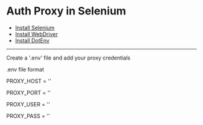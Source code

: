 # Auth Proxy in Selenium 
- [Install Selenium](https://pypi.org/project/selenium/)
- [Install WebDriver](https://pypi.org/project/webdriver-manager/)
- [Install DotEnv](https://pypi.org/project/python-dotenv/)

---
Create a '.env' file and add your proxy credentials

.env file format

PROXY_HOST = ''

PROXY_PORT = ''

PROXY_USER = ''

PROXY_PASS = ''


